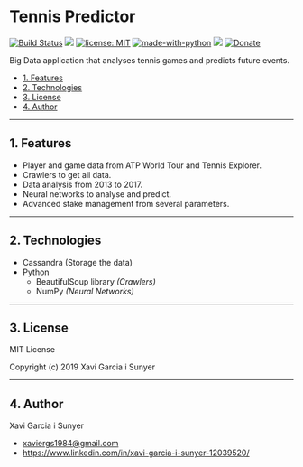 Tennis Predictor
=================

[![Build Status](https://travis-ci.org/xavigs/tennis-predictor.svg?branch=master)](https://travis-ci.org/xavigs/tennis-predictor) ![](https://img.shields.io/github/last-commit/xavigs/tennis-predictor.svg) [![license: MIT](https://img.shields.io/badge/License-MIT-blue.svg)](https://opensource.org/licenses/MIT) [![made-with-python](https://img.shields.io/badge/Made%20with-Python-1f425f.svg)](https://www.python.org/) ![](https://img.shields.io/github/repo-size/xavigs/tennis-predictor.svg?colorB=orange) [![Donate](https://www.paypalobjects.com/en_US/i/btn/btn_donate_SM.gif)](https://paypal.me/xavigs84)

Big Data application that analyses tennis games and predicts future events.

* [1. Features](#block1)
* [2. Technologies](#block2)
* [3. License](#block3)
* [4. Author](#block4)

---

<a name="block1"></a>
## 1. Features

- Player and game data from ATP World Tour and Tennis Explorer.
- Crawlers to get all data.
- Data analysis from 2013 to 2017.
- Neural networks to analyse and predict.
- Advanced stake management from several parameters.

---

<a name="block2"></a>
## 2. Technologies

- Cassandra (Storage the data)
- Python
  - BeautifulSoup library *(Crawlers)*
  - NumPy *(Neural Networks)*

---

<a name="block3"></a>
## 3. License
MIT License

Copyright (c) 2019 Xavi Garcia i Sunyer

---

<a name="block4"></a>
## 4. Author
Xavi Garcia i Sunyer
 - <xaviergs1984@gmail.com>
 - https://www.linkedin.com/in/xavi-garcia-i-sunyer-12039520/
